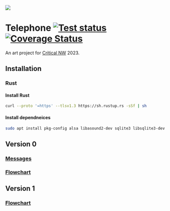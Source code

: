 ![](https://repository-images.githubusercontent.com/522298636/f48ee351-d878-4b2f-b305-f0a453e9fce3)

# Telephone [![Test status](https://github.com/matthewtole/telephone/actions/workflows/test.yml/badge.svg)](https://github.com/matthewtole/telephone/actions/workflows/test.yml?query=branch%3Amain) [![Coverage Status](https://coveralls.io/repos/github/matthewtole/telephone/badge.svg?branch=main)](https://coveralls.io/github/matthewtole/telephone?branch=main)

An art project for [Critical NW](https://criticalnw.org) 2023.

## Installation

### Rust

#### Install Rust

```sh
curl --proto '=https' --tlsv1.3 https://sh.rustup.rs -sSf | sh
```

#### Install dependneices

```sh
sudo apt install pkg-config alsa libasound2-dev sqlite3 libsqlite3-dev
```

## Version 0

### [Messages](docs/v0-messages.md)

### [Flowchart](docs/v0-flowchart.md)

## Version 1

### [Flowchart](docs/v1-flowchart.md)
